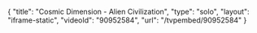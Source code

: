 {
    "title": "Cosmic Dimension - Alien Civilization",
    "type": "solo",
    "layout": "iframe-static",
    "videoId": "90952584",
    "url": "\/tvpembed\/90952584"
}